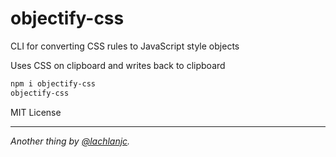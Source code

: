 # objectify-css

CLI for converting CSS rules to JavaScript style objects

Uses CSS on clipboard and writes back to clipboard

```sh
npm i objectify-css
objectify-css
```

MIT License

___
*Another thing by [@lachlanjc](https://twitter.com/lachlanjc).*
